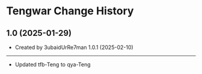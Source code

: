 Tengwar Change History
====================

1.0 (2025-01-29)
----------------
* Created by 3ubaidUrRe7man
1.0.1 (2025-02-10)
----------------
* Updated tfb-Teng to qya-Teng
